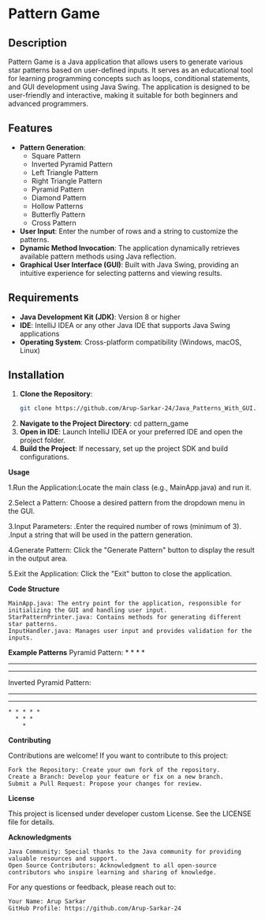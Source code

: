 # Pattern Game

## Description
Pattern Game is a Java application that allows users to generate various star patterns based on user-defined inputs. It serves as an educational tool for learning programming concepts such as loops, conditional statements, and GUI development using Java Swing. The application is designed to be user-friendly and interactive, making it suitable for both beginners and advanced programmers.

## Features
- **Pattern Generation**:
    - Square Pattern
    - Inverted Pyramid Pattern
    - Left Triangle Pattern
    - Right Triangle Pattern
    - Pyramid Pattern
    - Diamond Pattern
    - Hollow Patterns
    - Butterfly Pattern
    - Cross Pattern
- **User Input**: Enter the number of rows and a string to customize the patterns.
- **Dynamic Method Invocation**: The application dynamically retrieves available pattern methods using Java reflection.
- **Graphical User Interface (GUI)**: Built with Java Swing, providing an intuitive experience for selecting patterns and viewing results.

## Requirements
- **Java Development Kit (JDK)**: Version 8 or higher
- **IDE**: IntelliJ IDEA or any other Java IDE that supports Java Swing applications
- **Operating System**: Cross-platform compatibility (Windows, macOS, Linux)

## Installation
1. **Clone the Repository**:
   ```bash
   git clone https://github.com/Arup-Sarkar-24/Java_Patterns_With_GUI.git
   
2. **Navigate to the Project Directory**:
   cd pattern_game
3. **Open in IDE**: 
   Launch IntelliJ IDEA or your preferred IDE and open the project folder.
4. **Build the Project**: 
   If necessary, set up the project SDK and build configurations.

**Usage**

   1.Run the Application:Locate the main class (e.g., MainApp.java) and run it.
   
   2.Select a Pattern: Choose a desired pattern from the dropdown menu in the GUI.
   
   3.Input Parameters:
      .Enter the required number of rows (minimum of 3).
      .Input a string that will be used in the pattern generation.
      
   4.Generate Pattern: Click the "Generate Pattern" button to display the result in the output area.
   
   5.Exit the Application: Click the "Exit" button to close the application.
   
**Code Structure**

    MainApp.java: The entry point for the application, responsible for initializing the GUI and handling user input.
    StarPatternPrinter.java: Contains methods for generating different star patterns.
    InputHandler.java: Manages user input and provides validation for the inputs.

**Example Patterns**
Pyramid Pattern:
       *
     * * *
  * * * * *
* * * * * * *

Inverted Pyramid Pattern:
* * * * * * * * *
  * * * * * * *
    * * * * *
      * * *
        *

**Contributing**

Contributions are welcome! If you want to contribute to this project:

    Fork the Repository: Create your own fork of the repository.
    Create a Branch: Develop your feature or fix on a new branch.
    Submit a Pull Request: Propose your changes for review.

**License**

This project is licensed under developer custom License. See the LICENSE file for details.

**Acknowledgments**

    Java Community: Special thanks to the Java community for providing valuable resources and support.
    Open Source Contributors: Acknowledgment to all open-source contributors who inspire learning and sharing of knowledge.

For any questions or feedback, please reach out to:

    Your Name: Arup Sarkar
    GitHub Profile: https://github.com/Arup-Sarkar-24


